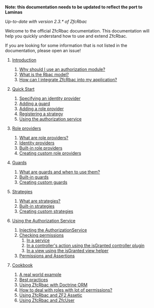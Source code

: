 **Note: this documentation needs to be updated to reflect the port to Laminas**

_Up-to-date with version 2.3.* of ZfcRbac_

Welcome to the official ZfcRbac documentation. This documentation will help you quickly understand how to use
and extend ZfcRbac.

If you are looking for some information that is not listed in the documentation, please open an issue!

1. [Introduction](01.%20Introduction.md)
   1. [Why should I use an authorization module?](01.%20Introduction.md#why-should-i-use-an-authorization-module)
   2. [What is the Rbac model?](01.%20Introduction.md#what-is-the-rbac-model)
   3. [How can I integrate ZfcRbac into my application?](01.%20Introduction.md#how-can-i-integrate-zfcrbac-into-my-application)

2. [Quick Start](02.%20Quick%20Start.md)
   1. [Specifying an identity provider](02.%20Quick%20Start.md#specifying-an-identity-provider)
   2. [Adding a guard](02.%20Quick%20Start.md#adding-a-guard)
   3. [Adding a role provider](02.%20Quick%20Start.md#adding-a-role-provider)
   5. [Registering a strategy](02.%20Quick%20Start.md#registering-a-strategy)
   6. [Using the authorization service](02.%20Quick%20Start.md#using-the-authorization-service)

3. [Role providers](03.%20Role%20providers.md)
   1. [What are role providers?](03.%20Role%20providers.md#what-are-role-providers)
   2. [Identity providers](03.%20Role%20providers.md#identity-providers)
   3. [Built-in role providers](03.%20Role%20providers.md#built-in-role-providers)
   4. [Creating custom role providers](03.%20Role%20providers.md#creating-custom-role-providers)

4. [Guards](04.%20Guards.md)
   1. [What are guards and when to use them?](04.%20Guards.md#what-are-guards-and-when-to-use-them)
   2. [Built-in guards](04.%20Guards.md#built-in-guards)
   3. [Creating custom guards](04.%20Guards.md#creating-custom-guards)

5. [Strategies](05.%20Strategies.md)
   1. [What are strategies?](05.%20Strategies.md#what-are-strategies)
   2. [Built-in strategies](05.%20Strategies.md#built-in-strategies)
   3. [Creating custom strategies](05.%20Strategies.md#creating-custom-strategies)

6. [Using the Authorization Service](06.%20Using%20the%20Authorization%20Service.md)
   1. [Injecting the AuthorizationService](06.%20Using%20the%20Authorization%20Service.md#injecting-the-authorization-service)
   2. [Checking permissions](06.%20Using%20the%20Authorization%20Service.md#checking-permissions-in-a-service)
       1. [In a service](06.%20Using%20the%20Authorization%20Service.md#checking-permissions-in-a-service)
       2. [In a controller's action using the isGranted controller plugin](06.%20Using%20the%20Authorization%20Service.md#in-a-controller-)
       3. [In a view using the isGranted view helper](06.%20Using%20the%20Authorization%20Service.md#in-a-view-)
   3. [Permissions and Assertions](06.%20Using%20the%20Authorization%20Service.md#permissions-and-assertions)

7. [Cookbook](07.%20Cookbook.md)
   1. [A real world example](07.%20Cookbook.md#a-real-world-application)
   2. [Best practices](07.%20Cookbook.md#best-practices)
   3. [Using ZfcRbac with Doctrine ORM](07.%20Cookbook.md#using-zfcrbac-with-doctrine-orm)
   4. [How to deal with roles with lot of permissions?](07.%20Cookbook.md#how-to-deal-with-roles-with-lot-of-permissions)
   5. [Using ZfcRbac and ZF2 Assetic](07.%20Cookbook.md#using-zfcrbac-and-zf2-assetic)
   6. [Using ZfcRbac and ZfcUser](07.%20Cookbook.md#using-zfcrbac-and-zfcuser)
